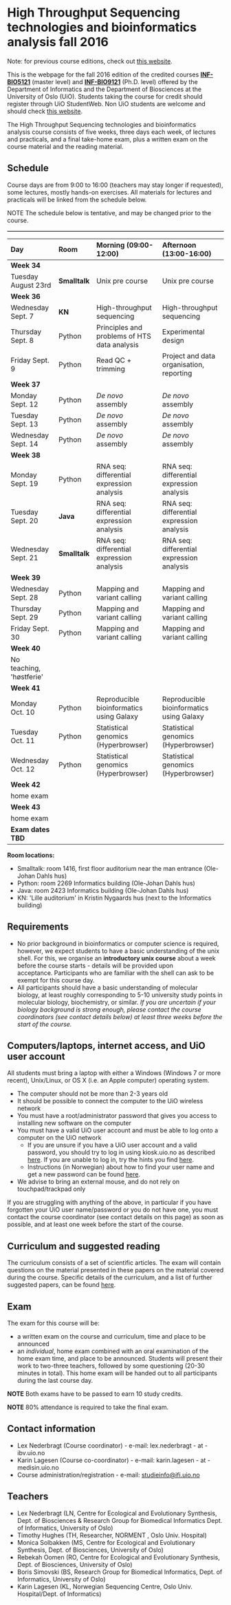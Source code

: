 High Throughput Sequencing technologies and bioinformatics analysis fall 2016
==========================================

Note: for previous course editions, check out [this website](http://inf-biox121.readthedocs.io).

This is the webpage for the fall 2016 edition of the credited courses [**INF-BIO5121**](http://www.uio.no/studier/emner/matnat/ifi/INF-BIO5121) (master level) and [**INF-BIO9121**](http://www.uio.no/studier/emner/matnat/ifi/INF-BIO9121/) (Ph.D. level) offered by the Department of Informatics and the Department of Biosciences at the University of Oslo (UiO). Students taking the course for credit should register through UiO StudentWeb. Non UiO students are welcome and should check [this website](http://www.uio.no/english/studies/admission/).

The High Throughput Sequencing technologies and bioinformatics
analysis course consists of five weeks, three days each week, of
lectures and practicals, and a final take-home exam, plus a written exam on the course material and the reading material.

## Schedule
Course days are from 9:00 to 16:00 (teachers may stay longer if
requested), some lectures, mostly hands-on exercises. All materials for lectures and practicals will be linked from the schedule below. 

NOTE The schedule below is tentative, and may be changed prior to the
course.

<table border="1">
<table>
<thead>
<tr class="header">
<th align="left">Day</th>
<th align="left">Room</th>
<th align="left">Morning (09:00-12:00)</th>
<th align="left">Afternoon (13:00-16:00)</th>
</tr>
</thead>
<tbody>
<tr class="odd">
<td align="left"><strong>Week 34</strong></td>
</tr>
<tr class="even">
<td align="left">Tuesday August 23rd</td>
<td align="left"><strong>Smalltalk</strong></td>
<td align="left">Unix pre course</td>
<td align="left">Unix pre course</td>
</tr>
<tr class="odd">
<td align="left"><strong>Week 36</strong></td>
</tr>
<tr class="even">
<td align="left">Wednesday Sept. 7</td>
<td align="left"><strong>KN</strong></td>
<td align="left">High-throughput sequencing</td>
<td align="left">High-throughput sequencing</td>
</tr>
<tr class="odd">
<td align="left">Thursday Sept. 8</td>
<td align="left">Python</td>
<td align="left">Principles and problems of HTS data analysis</td>
<td align="left">Experimental design</td>
</tr>
<tr class="even">
<td align="left">Friday Sept. 9</td>
<td align="left">Python</td>
<td align="left">Read QC + trimming</td>
<td align="left">Project and data organisation, reporting</td>
</tr>
<tr class="odd">
<td align="left"><strong>Week 37</strong></td>
</tr>
<tr class="even">
<td align="left">Monday Sept. 12</td>
<td align="left">Python</td>
<td align="left"><em>De novo</em> assembly</td>
<td align="left"><em>De novo</em> assembly</td>
</tr>
<tr class="odd">
<td align="left">Tuesday Sept. 13</td>
<td align="left">Python</td>
<td align="left"><em>De novo</em> assembly</td>
<td align="left"><em>De novo</em> assembly</td>
</tr>
<tr class="even">
<td align="left">Wednesday Sept. 14</td>
<td align="left">Python</td>
<td align="left"><em>De novo</em> assembly</td>
<td align="left"><em>De novo</em> assembly</td>
</tr>
<tr class="odd">
<td align="left"><strong>Week 38</strong></td>
</tr>
<tr class="even">
<td align="left">Monday Sept. 19</td>
<td align="left">Python</td>
<td align="left">RNA seq: differential expression analysis</td>
<td align="left">RNA seq: differential expression analysis</td>
</tr>
<tr class="odd">
<td align="left">Tuesday Sept. 20</td>
<td align="left"><strong>Java</strong></td>
<td align="left">RNA seq: differential expression analysis</td>
<td align="left">RNA seq: differential expression analysis</td>
</tr>
<tr class="even">
<td align="left">Wednesday Sept. 21</td>
<td align="left"><strong>Smalltalk</strong></td>
<td align="left">RNA seq: differential expression analysis</td>
<td align="left">RNA seq: differential expression analysis</td>
</tr>
<tr class="odd">
<td align="left"><strong>Week 39</strong></td>
</tr>
<tr class="even">
<td align="left">Wednesday Sept. 28</td>
<td align="left">Python</td>
<td align="left">Mapping and variant calling</td>
<td align="left">Mapping and variant calling</td>
</tr>
<tr class="odd">
<td align="left">Thursday Sept. 29</td>
<td align="left">Python</td>
<td align="left">Mapping and variant calling</td>
<td align="left">Mapping and variant calling</td>
</tr>
<tr class="even">
<td align="left">Friday Sept. 30</td>
<td align="left">Python</td>
<td align="left">Mapping and variant calling</td>
<td align="left">Mapping and variant calling</td>
</tr>
<tr class="odd">
<td align="left"><strong>Week 40</strong></td>
</tr>
<tr class="even">
<td align="left">No teaching, 'høstferie'</td>
</tr>
<tr class="odd">
<td align="left"><strong>Week 41</strong></td>
</tr>
<tr class="even">
<td align="left">Monday Oct. 10</td>
<td align="left">Python</td>
<td align="left">Reproducible bioinformatics using Galaxy</td>
<td align="left">Reproducible bioinformatics using Galaxy</td>
</tr>
<tr class="odd">
<td align="left">Tuesday Oct. 11</td>
<td align="left">Python</td>
<td align="left">Statistical genomics (Hyperbrowser)</td>
<td align="left">Statistical genomics (Hyperbrowser)</td>
</tr>
<tr class="even">
<td align="left">Wednesday Oct. 12</td>
<td align="left">Python</td>
<td align="left">Statistical genomics (Hyperbrowser)</td>
<td align="left">Statistical genomics (Hyperbrowser)</td>
</tr>
<tr class="odd">
<td align="left"><strong>Week 42</strong></td>
</tr>
<tr class="even">
<td align="left">home exam</td>
</tr>
<tr class="odd">
<td align="left"><strong>Week 43</strong></td>
</tr>
<tr class="even">
<td align="left">home exam</td>
</tr>
<tr class="odd">
<td align="left"><strong>Exam dates TBD</strong></td>
</tr>
</tbody>
</table>
<p><p>

**Room locations:**

* Smalltalk: room 1416, first floor auditorium near the man entrance  (Ole-Johan Dahls hus)
* Python: room 2269 Informatics building (Ole-Johan Dahls hus)
* Java: room 2423 Informatics building (Ole-Johan Dahls hus)
* KN: 'Lille auditorium' in Kristin Nygaards hus (next to the Informatics building)

## Requirements

* No prior background in bioinformatics or computer science is required, however, we expect students to have a basic understanding of the unix shell. For this, we organise an **introductory unix course** about a
week before the course starts - details will be provided upon acceptance. Participants who are familiar with the shell
can ask to be exempt for this course day.
* All participants should have a basic understanding of molecular
biology, at least roughly corresponding to 5-10 university study points
in molecular biology, biochemistry, or similar. *If you are uncertain if
your biology background is strong enough, please contact the course
coordinators (see contact details below) at least three weeks before the
start of the course.*


## Computers/laptops, internet access, and UiO user account
All students must bring a laptop with either a Windows (Windows 7 or more recent), Unix/Linux, or OS X (i.e. an Apple computer) operating system.

* The computer should not be more than 2-3 years old
* It should be possible to connect the computer to the UiO wireless network
* You must have a root/administrator password that gives you access to installing new software on the computer
* You must have a valid UiO user account and must be able to log onto a computer on the UiO network
  * If you are unsure if you have a UiO user account and a valid password, you should try to log in using kiosk.uio.no as described [here](http://www.uio.no/english/services/it/network/home-and-away/kiosk/index.html). If you are unable to log in, try the hints you find [here](http://www.uio.no/english/services/it/network/home-and-away/kiosk/programkiosk/index.html).
  * Instructions (in Norwegian) about how to find your user name and get a new password can be found [here](http://www.uio.no/tjenester/it/brukernavn-passord/ikke-passord.html).
* We advise to bring an external mouse, and do not rely on touchpad/trackpad only

If you are struggling with anything of the above, in particular if you have forgotten your UiO user name/password or you do not have one, you must contact the course coordinator (see contact details on this page) as soon as possible, and at least one week before the start of the course.

## Curriculum and suggested reading
The curriculum consists of a set of scientific articles. The exam will
contain questions on the material presented in these papers on the material covered during the course. Specific details of the curriculum, and a list of further suggested papers, can be found [here](misc/curriculum.html).

## Exam
The exam for this course will be:

-   a written exam on the course and curriculum, time and place
    to be announced
-   an *individual*, home exam
    combined with an oral examination of the home exam time, and place
    to be announced. Students will present their work to two-three teachers,
    followed by some questioning (20-30 minutes in total). This home exam will
    be handed out to all participants during the last course day.
    

**NOTE** Both exams have to be passed to earn 10 study credits.
  
**NOTE** 80% attendance is required to take the final exam.

## Contact information

* Lex Nederbragt (Course coordinator) - e-mail: lex.nederbragt - at -
ibv.uio.no
* Karin Lagesen (Course co-coordinator) - e-mail: karin.lagesen - at -
medisin.uio.no
* Course administration/registration - e-mail: studieinfo@ifi.uio.no

## Teachers

* Lex Nederbragt (LN, Centre for Ecological and Evolutionary Synthesis,
Dept. of Biosciences & Research Group for Biomedical Informatics Dept. of Informatics, University of Oslo)
* Timothy Hughes (TH, Researcher, NORMENT , Oslo Univ. Hospital)
* Monica Solbakken (MS, Centre for Ecological and Evolutionary Synthesis,
Dept. of Biosciences, University of Oslo)
* Rebekah Oomen (RO, Centre for Ecological and Evolutionary Synthesis,
Dept. of Biosciences, University of Oslo)
* Boris Simovski (BS, Research Group for Biomedical Informatics, Dept. of
Informatics, University of Oslo)
* Karin Lagesen (KL, Norwegian Sequencing Centre, Oslo Univ.
Hospital/Dept. of Informatics)
